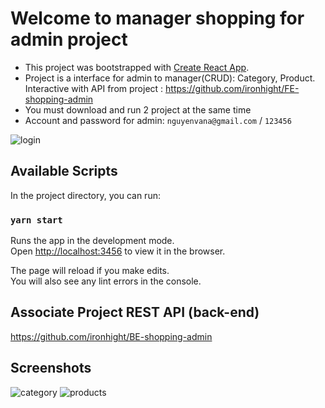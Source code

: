 # Welcome to manager shopping for admin project

- This project was bootstrapped with [Create React App](https://github.com/facebook/create-react-app).
- Project is a interface for admin to manager(CRUD): Category, Product. Interactive with API from project : https://github.com/ironhight/FE-shopping-admin
- You must download and run 2 project at the same time
- Account and password for admin: `nguyenvana@gmail.com` / `123456`

![login](https://user-images.githubusercontent.com/56241790/74533966-613e8580-4f65-11ea-8d8b-edc29802f092.png)

## Available Scripts

In the project directory, you can run:

### `yarn start`

Runs the app in the development mode.<br />
Open [http://localhost:3456](http://localhost:3456) to view it in the browser.

The page will reload if you make edits.<br />
You will also see any lint errors in the console.

## Associate Project REST API (back-end)

https://github.com/ironhight/BE-shopping-admin

## Screenshots 
![category](https://user-images.githubusercontent.com/56241790/74533980-669bd000-4f65-11ea-9f84-98733238576d.png)
![products](https://user-images.githubusercontent.com/56241790/74533987-6b608400-4f65-11ea-881d-73ad6ce4ec18.png)
